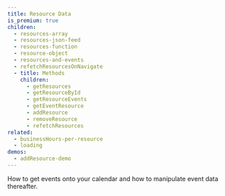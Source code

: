 ```yaml
---
title: Resource Data
is_premium: true
children:
  - resources-array
  - resources-json-feed
  - resources-function
  - resource-object
  - resources-and-events
  - refetchResourcesOnNavigate
  - title: Methods
    children:
      - getResources
      - getResourceById
      - getResourceEvents
      - getEventResource
      - addResource
      - removeResource
      - refetchResources
related:
  - businessHours-per-resource
  - loading
demos:
  - addResource-demo
---
```


How to get events onto your calendar and how to manipulate event data thereafter.
